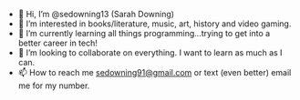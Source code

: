 - 👋 Hi, I’m @sedowning13 (Sarah Downing)
- 👀 I’m interested in books/literature, music, art, history and video gaming.
- 🌱 I’m currently learning all things programming...trying to get into a better career in tech!
- 💞️ I’m looking to collaborate on everything. I want to learn as much as I can.
- 📫 How to reach me sedowning91@gmail.com or text (even better) email me for my number.

<!---
sedowning13/sedowning13 is a ✨ special ✨ repository because its `README.md` (this file) appears on your GitHub profile.
You can click the Preview link to take a look at your changes.
--->
